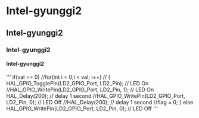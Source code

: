 # Intel-gyunggi2
## Intel-gyunggi2
### Intel-gyunggi2
#### Intel-gyunggi2
'''
	if(val == 0) //for(int i = 0;i < val; i++)  //
	{
		HAL_GPIO_TogglePin(LD2_GPIO_Port, LD2_Pin);  // LED On
		//HAL_GPIO_WritePin(LD2_GPIO_Port, LD2_Pin, 1);  // LED On
		HAL_Delay(200);	// delay 1 second
		//HAL_GPIO_WritePin(LD2_GPIO_Port, LD2_Pin, 0);  // LED Off
		//HAL_Delay(200);	// delay 1 second
		//flag = 0;
	}
	else
		HAL_GPIO_WritePin(LD2_GPIO_Port, LD2_Pin, 0);  // LED Off
'''
